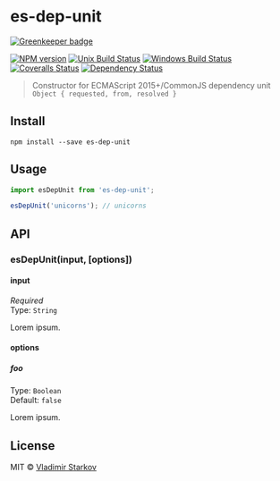 # es-dep-unit

[![Greenkeeper badge](https://badges.greenkeeper.io/iamstarkov/test2.svg)](https://greenkeeper.io/)

[![NPM version][npm-image]][npm-url]
[![Unix Build Status][travis-image]][travis-url]
[![Windows Build Status][appveyor-image]][appveyor-url]
[![Coveralls Status][coveralls-image]][coveralls-url]
[![Dependency Status][depstat-image]][depstat-url]

> Constructor for ECMAScript 2015+/CommonJS dependency unit `Object { requested, from, resolved }`

## Install

    npm install --save es-dep-unit

## Usage

```js
import esDepUnit from 'es-dep-unit';

esDepUnit('unicorns'); // unicorns
```

## API

### esDepUnit(input, [options])

#### input

*Required*  
Type: `String`

Lorem ipsum.

#### options

##### foo

Type: `Boolean`  
Default: `false`

Lorem ipsum.

## License

MIT © [Vladimir Starkov](https://iamstarkov.com)

[npm-url]: https://npmjs.org/package/es-dep-unit
[npm-image]: https://img.shields.io/npm/v/es-dep-unit.svg?style=flat-square

[travis-url]: https://travis-ci.org/iamstarkov/test2
[travis-image]: https://img.shields.io/travis/iamstarkov/test2.svg?style=flat-square&label=unix

[appveyor-url]: https://ci.appveyor.com/project/iamstarkov/test2
[appveyor-image]: https://img.shields.io/appveyor/ci/iamstarkov/test2.svg?style=flat-square&label=windows

[coveralls-url]: https://coveralls.io/r/iamstarkov/test2
[coveralls-image]: https://img.shields.io/coveralls/iamstarkov/test2.svg?style=flat-square

[depstat-url]: https://david-dm.org/iamstarkov/test2
[depstat-image]: https://david-dm.org/iamstarkov/test2.svg?style=flat-square
